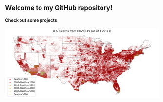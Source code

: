 ## Welcome to my GitHub repository!


#### Check out some projects
<img src="https://github.com/ProfDNash/COVID-19-Project/blob/master/DeathViz/USdeaths.png" width="600">

<!--
**ProfDNash/ProfDNash** is a ✨ _special_ ✨ repository because its `README.md` (this file) appears on your GitHub profile.

Here are some ideas to get you started:

- 🔭 I’m currently working on ...
- 🌱 I’m currently learning ...
- 👯 I’m looking to collaborate on ...
- 🤔 I’m looking for help with ...
- 💬 Ask me about ...
- 📫 How to reach me: ...
- 😄 Pronouns: ...
- ⚡ Fun fact: ...
-->
